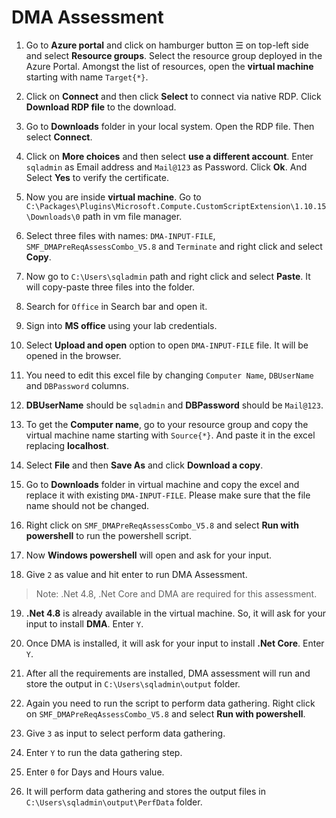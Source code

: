 # DMA Assessment

1. Go to **Azure portal** and click on hamburger button ☰ on top-left side and select **Resource groups**. Select the resource group deployed in the Azure Portal. Amongst the list of resources, open the **virtual machine** starting with name ```Target{*}```.

2. Click on **Connect** and then click **Select** to connect via native RDP. Click **Download RDP file** to the download.

3. Go to **Downloads** folder in your local system. Open the RDP file. Then select **Connect**.

4. Click on **More choices** and then select **use a different account**. Enter ```sqladmin``` as Email address and ```Mail@123``` as Password. Click **Ok**. And Select **Yes** to verify the certificate.

5. Now you are inside **virtual machine**. Go to ```C:\Packages\Plugins\Microsoft.Compute.CustomScriptExtension\1.10.15\Downloads\0``` path in vm file manager.

6. Select three files with names: ```DMA-INPUT-FILE```, ```SMF_DMAPreReqAssessCombo_V5.8``` and ```Terminate``` and right click and select **Copy**.

7. Now go to ```C:\Users\sqladmin``` path and right click and select **Paste**. It will copy-paste three files into the folder.

8. Search for ```Office``` in Search bar and open it.

9. Sign into **MS office** using your lab credentials.

10. Select **Upload and open** option to open ```DMA-INPUT-FILE``` file. It will be opened in the browser.

11. You need to edit this excel file by changing ```Computer Name```, ```DBUserName``` and ```DBPassword``` columns. 

12. **DBUserName** should be ```sqladmin``` and  **DBPassword** should be ```Mail@123```.

13. To get the **Computer name**, go to your resource group and copy the virtual machine name starting with ```Source{*}```. And paste it in the excel replacing **localhost**.

14. Select **File** and then **Save As** and click **Download a copy**. 

15. Go to **Downloads** folder in virtual machine and copy the excel and replace it with existing ```DMA-INPUT-FILE```. Please make sure that the file name should not be changed.

16. Right click on ```SMF_DMAPreReqAssessCombo_V5.8``` and select **Run with powershell** to run the powershell script.

17. Now **Windows powershell** will open and ask for your input.

18. Give ```2``` as value and hit enter to run DMA Assessment.

> Note: .Net 4.8, .Net Core and DMA are required for this assessment.  

19. **.Net 4.8** is already available in the virtual machine. So, it will ask for your input to install **DMA**. Enter ```Y```.

20. Once DMA is installed, it will ask for your input to install **.Net Core**. Enter ```Y```.

21. After all the requirements are installed, DMA assessment will run and store the output in ```C:\Users\sqladmin\output``` folder.

22. Again you need to run the script to perform data gathering. Right click on ```SMF_DMAPreReqAssessCombo_V5.8``` and select **Run with powershell**.

23. Give ```3``` as input to select perform data gathering.

24. Enter ```Y``` to run the data gathering step.

25. Enter ```0```  for Days and Hours value.

26. It will perform data gathering and stores the output files in ```C:\Users\sqladmin\output\PerfData``` folder.




